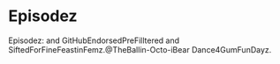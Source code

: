 Episodez
========

Episodez: and GitHubEndorsedPreFilltered and SiftedForFineFeastinFemz.@TheBallin-Octo-iBear Dance4GumFunDayz.
